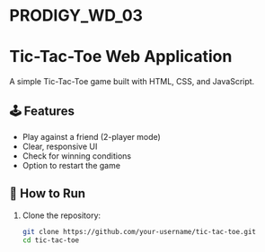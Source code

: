 # PRODIGY_WD_03
# Tic-Tac-Toe Web Application

A simple Tic-Tac-Toe game built with HTML, CSS, and JavaScript.

## 🕹️ Features

- Play against a friend (2-player mode)
- Clear, responsive UI
- Check for winning conditions
- Option to restart the game

## 🚀 How to Run

1. Clone the repository:
   ```bash
   git clone https://github.com/your-username/tic-tac-toe.git
   cd tic-tac-toe
